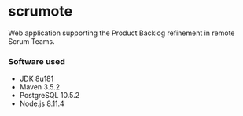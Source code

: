# scrumote
Web application supporting the Product Backlog refinement in remote Scrum Teams.

### Software used
- JDK 8u181
- Maven 3.5.2
- PostgreSQL 10.5.2
- Node.js 8.11.4